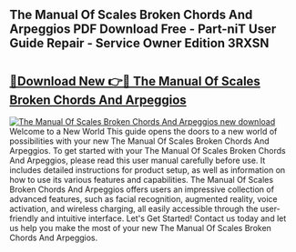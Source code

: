 ## The Manual Of Scales Broken Chords And Arpeggios PDF Download Free - Part-niT User Guide Repair - Service Owner Edition 3RXSN

# <h2><a href="http://cf24013.oget.top/?id=The+Manual+Of+Scales+Broken+Chords+And+Arpeggios">🔗Download New 👉🔴 The Manual Of Scales Broken Chords And Arpeggios</a></h2>

[![The Manual Of Scales Broken Chords And Arpeggios new download](https://i.imgur.com/5g1atiW.png)](http://cf24013.oget.top/?id=The+Manual+Of+Scales+Broken+Chords+And+Arpeggios)
Welcome to a New World This guide opens the doors to a new world of possibilities with your new The Manual Of Scales Broken Chords And Arpeggios. To get started with your The Manual Of Scales Broken Chords And Arpeggios, please read this user manual carefully before use. It includes detailed instructions for product setup, as well as information on how to use its various features and capabilities. The Manual Of Scales Broken Chords And Arpeggios offers users an impressive collection of advanced features, such as facial recognition, augmented reality, voice activation, and wireless charging, all easily accessible through the user-friendly and intuitive interface. Let's Get Started! Contact us today and let us help you make the most of your new The Manual Of Scales Broken Chords And Arpeggios.
